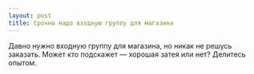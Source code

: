 ```yaml
---
layout: post 
title: Срочно надо входную группу для магазина 
--- 
```

Давно нужно входную группу для магазина, но никак не решусь заказать. Может кто подскажет — хорошая затея или нет? Делитесь опытом.